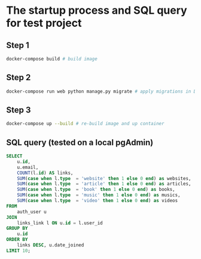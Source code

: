# The startup process and SQL query for test project

## Step 1

```bash
docker-compose build # build image
```

## Step 2

```bash
docker-compose run web python manage.py migrate # apply migrations in Django
```

## Step 3

```bash
docker-compose up --build # re-build image and up container
```

## SQL query (tested on a local pgAdmin)

```sql
SELECT
    u.id,
    u.email,
    COUNT(l.id) AS links,
    SUM(case when l.type  = 'website' then 1 else 0 end) as websites,
    SUM(case when l.type  = 'article' then 1 else 0 end) as articles,
    SUM(case when l.type  = 'book' then 1 else 0 end) as books,
    SUM(case when l.type  = 'music' then 1 else 0 end) as musics,
    SUM(case when l.type  = 'video' then 1 else 0 end) as videos
FROM
    auth_user u
JOIN
    links_link l ON u.id = l.user_id
GROUP BY
    u.id
ORDER BY
    links DESC, u.date_joined
LIMIT 10;
```